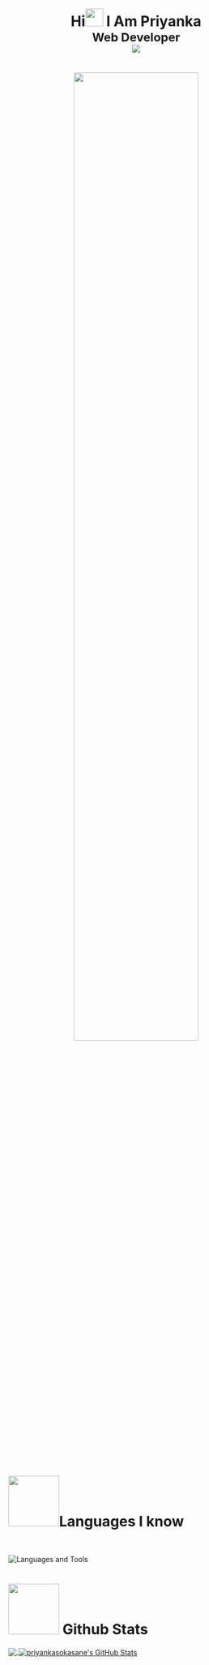
<h1 align="center">Hi<img width="35" src="https://telegra.ph/file/6c70d6251d835499c5e4b.gif"> I Am Priyanka</br><sub>Web Developer</sub><br>
<img align="center" src="https://komarev.com/ghpvc/?username=priyankasokasane&style=for-the-badge"/><h1>
<p align="center"><img  src="https://telegra.ph/file/abe4f49d1fec5ea7399c6.gif"  width="70%"></p>

<!-- Languages i know-->
# <img src="https://telegra.ph/file/99feae7d9c8bdf36686de.gif" width="100">Languages I know
<br>

![Languages and Tools](https://skillicons.dev/icons?i=html,css,vscode,photoshop,wordpress)
<br>

<!-- github stats-->
 # <img src="https://telegra.ph/file/99feae7d9c8bdf36686de.gif" width="100"> Github Stats
<!--  <p align="center">
  <img class="img" src="https://githubstatsamol.herokuapp.com?user=priyankasokasane&theme=highcontrast&date_format=M%20j%5B%2C%20Y%5D" />
 <img class="img" src="https://github-readme-stats.vercel.app/api?username=priyankasokasane&show_icons=true&theme=dark" />
   <img class="img" src="https://github-readme-stats.vercel.app/api/top-langs/?username=priyankasokasane&langs_count=8&theme=dark"/>
   </p> -->
  
  <a href="https://github.com/priyankasokasane/About-Me">
  <img align="center" src="https://github-readme-stats.vercel.app/api/top-langs/?username=priyankasokasane&theme=dark"/>
</a>
<a href="https://github.com/priyankasokasane/About-Me">
  <img align="center" src="https://github-readme-stats.vercel.app/api?username=priyankasokasane&show_icons=true&line_height=27&count_private=true&title_color=ffffff&text_color=c9cacc&icon_color=2bbc8a&bg_color=1d1f21" alt="priyankasokasane's GitHub Stats" />
</a>

 
